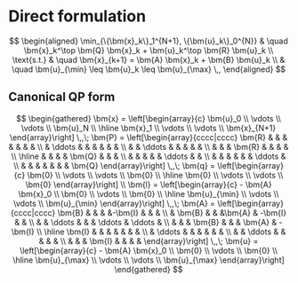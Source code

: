 # Direct formulation

$$
\begin{aligned}
	\min_{\{\bm{x}_k\}_1^{N+1}, \{\bm{u}_k\}_0^{N}} & \quad \bm{x}_k^\top \bm{Q} \bm{x}_k + \bm{u}_k^\top \bm{R} \bm{u}_k \\
	\text{s.t.} & \quad \bm{x}_{k+1} = \bm{A} \bm{x}_k + \bm{B} \bm{u}_k \\
							& \quad \bm{u}_{\min} \leq \bm{u}_k \leq \bm{u}_{\max} \,,
\end{aligned}
$$

## Canonical QP form
$$
\begin{gathered}
	\bm{x} = \left[\begin{array}{c}
		\bm{u}_0 \\
		\vdots \\
		\vdots \\
		\bm{u}_N \\ \hline
		\bm{x}_1 \\
		\vdots \\
		\vdots \\
		\bm{x}_{N+1}
	\end{array}\right]
	\,,\;
	\bm{P} = \left[\begin{array}{cccc|cccc}
		\bm{R} &        &        &        &        &        &        &        \\
		       & \ddots &        &        &        &        &        &        \\
		       &        & \ddots &        &        &        &        &        \\
		       &        &        & \bm{R} &        &        &        &        \\ \hline
		       &        &        &        & \bm{Q} &        &        &        \\
		       &        &        &        &        & \ddots &        &        \\
		       &        &        &        &        &        & \ddots &        \\
		       &        &        &        &        &        &        & \bm{Q}
	\end{array}\right]
	\,,\;
	\bm{q} = \left[\begin{array}{c}
		\bm{0} \\
		\vdots \\
		\vdots \\
		\bm{0} \\ \hline
		\bm{0} \\
		\vdots \\
		\vdots \\
		\bm{0}
	\end{array}\right]
	\\
	\bm{l} = \left[\begin{array}{c}
		- \bm{A} \bm{x}_0 \\
		\bm{0} \\
		\vdots \\
		\bm{0} \\ \hline
		\bm{u}_{\min} \\
		\vdots \\
		\vdots \\
		\bm{u}_{\min}
	\end{array}\right]
	\,,\;
	\bm{A} = \left[\begin{array}{cccc|cccc}
		\bm{B} &        &        &        &-\bm{I} &         &         &         \\
		       & \bm{B} &        &        &\bm{A}  & -\bm{I} &         &         \\
		       &        & \ddots &        &        & \ddots  & \ddots  &         \\ 
		       &        &        & \bm{B} &        &         & \bm{A}  & -\bm{I} \\ \hline
		\bm{I} &        &        &        &        &         &         &         \\
		       & \ddots &        &        &        &         &         &         \\
		       &        & \ddots &        &        &         &         &         \\
		       &        &        & \bm{I} &        &         &         &
	\end{array}\right]
	\,,\;
	\bm{u} = \left[\begin{array}{c}
		- \bm{A} \bm{x}_0 \\
		\bm{0} \\
		\vdots \\
		\bm{0} \\ \hline
		\bm{u}_{\max} \\
		\vdots \\
		\vdots \\
		\bm{u}_{\max}
	\end{array}\right]
\end{gathered}
$$
